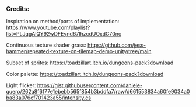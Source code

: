 ### Credits:
Inspiration on method/parts of implementation:  https://www.youtube.com/playlist?list=PLJqgAlQY92wDFEynd67IhzcdUOxdC70nc

Continuous texture shader grass:                https://github.com/jess-hammer/repeated-texture-on-tilemap-demo-unity/tree/main

Subset of sprites:                              https://toadzillart.itch.io/dungeons-pack?download

Color palette:                                  https://toadzillart.itch.io/dungeons-pack?download

Light flicker:                                  https://gist.githubusercontent.com/daniele-quero/262a8f6f77e1ebebb565f854b3bddfa7/raw/d661553834a60fe9034a0ba83a076cf701423a55/intensity.cs

